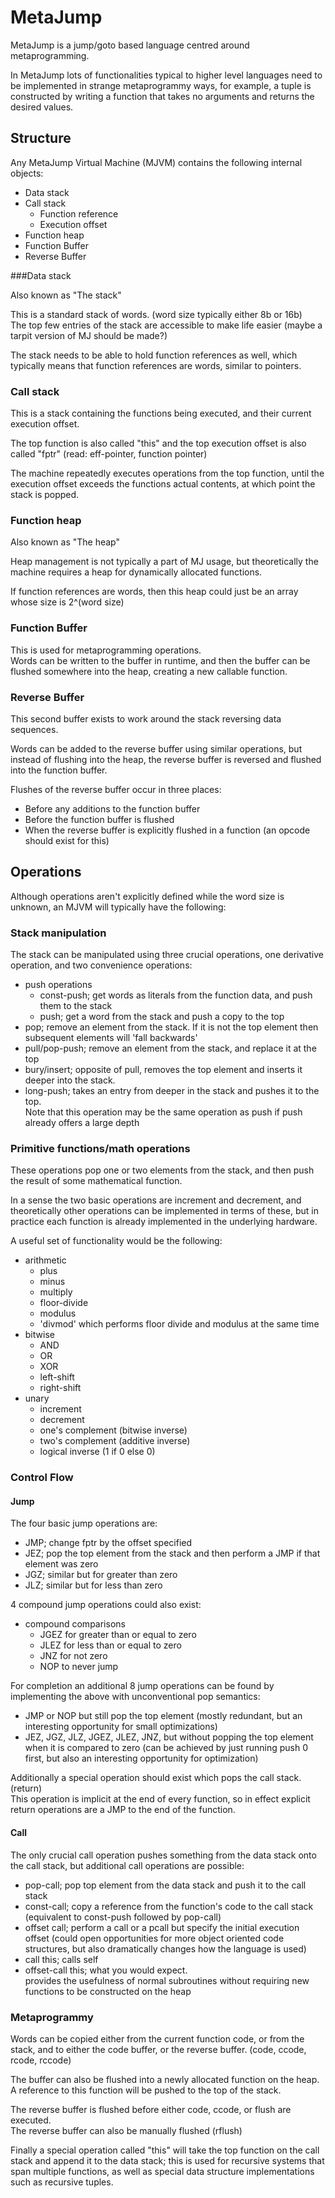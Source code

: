 
MetaJump
========

MetaJump is a jump/goto based language centred around metaprogramming.

In MetaJump lots of functionalities typical to higher level languages need to be implemented in strange metaprogrammy ways, for example, a tuple is constructed by writing a function that takes no arguments and returns the desired values.

Structure
---------

Any MetaJump Virtual Machine (MJVM) contains the following internal objects:  
 * Data stack
 * Call stack
   * Function reference
   * Execution offset
 * Function heap
 * Function Buffer
 * Reverse Buffer

###Data stack

Also known as "The stack"

This is a standard stack of words. (word size typically either 8b or 16b)  
The top few entries of the stack are accessible to make life easier (maybe a tarpit version of MJ should be made?)

The stack needs to be able to hold function references as well, which typically means that function references are words, similar to pointers.

### Call stack

This is a stack containing the functions being executed, and their current execution offset.

The top function is also called "this" and the top execution offset is also called "fptr" (read: eff-pointer, function pointer)

The machine repeatedly executes operations from the top function, until the execution offset exceeds the functions actual contents, at which point the stack is popped.

### Function heap

Also known as "The heap"

Heap management is not typically a part of MJ usage, but theoretically the machine requires a heap for dynamically allocated functions.  

If function references are words, then this heap could just be an array whose size is 2^(word size)

### Function Buffer

This is used for metaprogramming operations.  
Words can be written to the buffer in runtime, and then the buffer can be flushed somewhere into the heap, creating a new callable function.

### Reverse Buffer

This second buffer exists to work around the stack reversing data sequences.  

Words can be added to the reverse buffer using similar operations, but instead of flushing into the heap, the reverse buffer is reversed and flushed into the function buffer.

Flushes of the reverse buffer occur in three places:
 * Before any additions to the function buffer
 * Before the function buffer is flushed
 * When the reverse buffer is explicitly flushed in a function (an opcode should exist for this)

Operations
----------

Although operations aren't explicitly defined while the word size is unknown, an MJVM will typically have the following:

### Stack manipulation

The stack can be manipulated using three crucial operations, one derivative operation, and two convenience operations:
 * push operations
   * const-push; get words as literals from the function data, and push them to the stack
   * push; get a word from the stack and push a copy to the top
 * pop; remove an element from the stack. If it is not the top element then subsequent elements will 'fall backwards'
 * pull/pop-push; remove an element from the stack, and replace it at the top
 * bury/insert; opposite of pull, removes the top element and inserts it deeper into the stack.
 * long-push; takes an entry from deeper in the stack and pushes it to the top.  
    Note that this operation may be the same operation as push if push already offers a large depth

### Primitive functions/math operations

These operations pop one or two elements from the stack, and then push the result of some mathematical function.

In a sense the two basic operations are increment and decrement, and theoretically other operations can be implemented in terms of these, but in practice each function is already implemented in the underlying hardware.

A useful set of functionality would be the following:
 * arithmetic
   * plus
   * minus
   * multiply
   * floor-divide
   * modulus
   * 'divmod' which performs floor divide and modulus at the same time
 * bitwise
   * AND
   * OR
   * XOR
   * left-shift
   * right-shift
 * unary
   * increment
   * decrement
   * one's complement (bitwise inverse)
   * two's complement (additive inverse)
   * logical inverse (1 if 0 else 0)

### Control Flow

#### Jump

The four basic jump operations are:
 * JMP; change fptr by the offset specified
 * JEZ; pop the top element from the stack and then perform a JMP if that element was zero
 * JGZ; similar but for greater than zero
 * JLZ; similar but for less than zero

4 compound jump operations could also exist:
 * compound comparisons
   * JGEZ for greater than or equal to zero
   * JLEZ for less than or equal to zero
   * JNZ  for not zero
   * NOP  to never jump

For completion an additional 8 jump operations can be found by implementing the above with unconventional pop semantics:
 * JMP or NOP but still pop the top element (mostly redundant, but an interesting opportunity for small optimizations)
 * JEZ, JGZ, JLZ, JGEZ, JLEZ, JNZ, but without popping the top element when it is compared to zero (can be achieved by just running push 0 first, but also an interesting opportunity for optimization)

Additionally a special operation should exist which pops the call stack. (return)  
This operation is implicit at the end of every function, so in effect explicit return operations are a JMP to the end of the function.

#### Call

The only crucial call operation pushes something from the data stack onto the call stack, but additional call operations are possible:
 * pop-call; pop top element from the data stack and push it to the call stack
 * const-call; copy a reference from the function's code to the call stack (equivalent to const-push followed by pop-call)
 * offset call; perform a call or a pcall but specify the initial execution offset (could open opportunities for more object oriented code structures, but also dramatically changes how the language is used)
 * call this; calls self
 * offset-call this; what you would expect.  
    provides the usefulness of normal subroutines without requiring new functions to be constructed on the heap

### Metaprogrammy

Words can be copied either from the current function code, or from the stack, and to either the code buffer, or the reverse buffer.
(code, ccode, rcode, rccode)

The buffer can also be flushed into a newly allocated function on the heap.  
A reference to this function will be pushed to the top of the stack.

The reverse buffer is flushed before either code, ccode, or flush are executed.  
The reverse buffer can also be manually flushed (rflush)

Finally a special operation called "this" will take the top function on the call stack and append it to the data stack; this is used for recursive systems that span multiple functions, as well as special data structure implementations such as recursive tuples.
